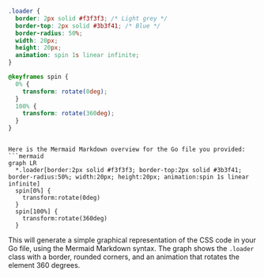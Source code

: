 ```css

.loader {
  border: 2px solid #f3f3f3; /* Light grey */
  border-top: 2px solid #3b3f41; /* Blue */
  border-radius: 50%;
  width: 20px;
  height: 20px;
  animation: spin 1s linear infinite;
}

@keyframes spin {
  0% {
    transform: rotate(0deg);
  }
  100% {
    transform: rotate(360deg);
  }
}


```

```mermaid

Here is the Mermaid Markdown overview for the Go file you provided:
```mermaid
graph LR
  *.loader[border:2px solid #f3f3f3; border-top:2px solid #3b3f41; border-radius:50%; width:20px; height:20px; animation:spin 1s linear infinite]
  spin[0%] {
    transform:rotate(0deg)
  }
  spin[100%] {
    transform:rotate(360deg)
  }
```
This will generate a simple graphical representation of the CSS code in your Go file, using the Mermaid Markdown syntax. The graph shows the `.loader` class with a border, rounded corners, and an animation that rotates the element 360 degrees.

```
